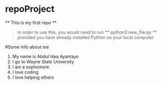 # repoProject
** This is my first repo **
> In order to use this, you would need to run ** python3 new_file.py ** provided you have already installed Python on your local computer

#Some info about me 
1. My name is Abdul Haq Ayantayo
1. I go to Wayne State University
1. I am a sophomore 
1. I love coding 
1. I love helping others


